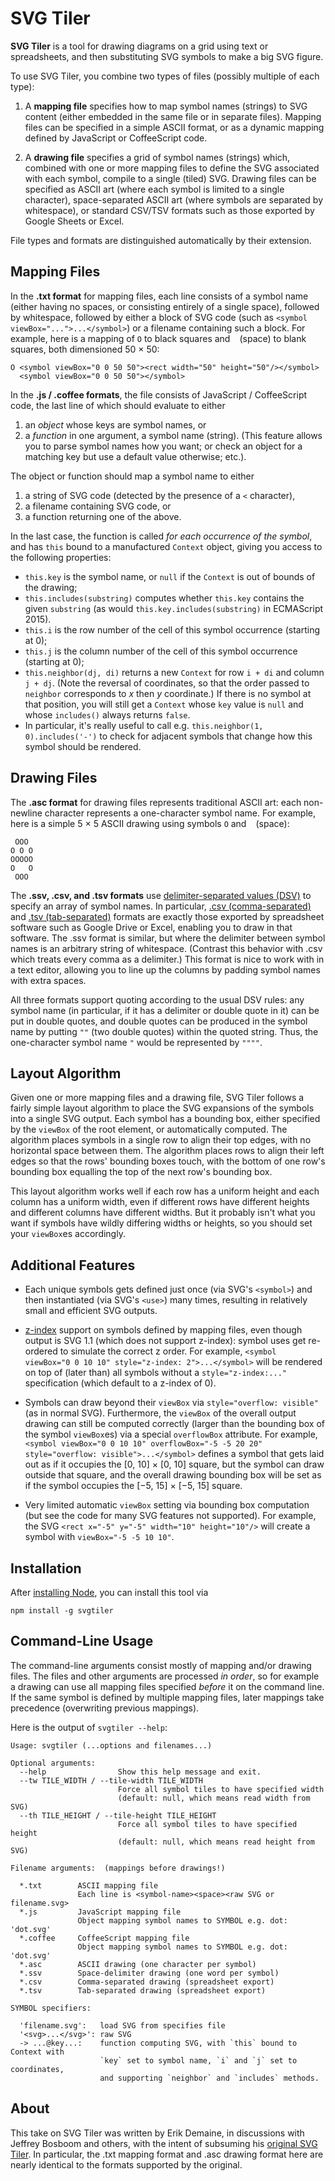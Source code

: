 # SVG Tiler
**SVG Tiler** is a tool for drawing diagrams on a grid using text or
spreadsheets, and then substituting SVG symbols to make a big SVG figure.

To use SVG Tiler, you combine two types of files
(possibly multiple of each type):

1. A **mapping file** specifies how to map symbol names (strings) to
   SVG content (either embedded in the same file or in separate files).
   Mapping files can be specified in a simple ASCII format, or
   as a dynamic mapping defined by JavaScript or CoffeeScript code.
   
2. A **drawing file** specifies a grid of symbol names (strings) which,
   combined with one or more mapping files to define the SVG associated
   with each symbol, compile to a single (tiled) SVG.
   Drawing files can be specified as ASCII art (where each symbol is
   limited to a single character), space-separated ASCII art
   (where symbols are separated by whitespace), or standard CSV/TSV
   formats such as those exported by Google Sheets or Excel.

File types and formats are distinguished automatically by their extension.

## Mapping Files

In the **.txt format** for mapping files, each line consists of a symbol name
(either having no spaces, or consisting entirely of a single space),
followed by whitespace, followed by either a block of SVG code
(such as `<symbol viewBox="...">...</symbol>`) or a filename containing
such a block.  For example, here is a mapping of `O` to black squares
and ` ` (space) to blank squares, both dimensioned 50 &times; 50:

```
O <symbol viewBox="0 0 50 50"><rect width="50" height="50"/></symbol>
  <symbol viewBox="0 0 50 50"></symbol>
```

In the **.js / .coffee formats**, the file consists of JavaScript /
CoffeeScript code, the last line of which should evaluate to either

1. an *object* whose keys are symbol names, or
2. a *function* in one argument, a symbol name (string).
   (This feature allows you to parse symbol names how you want; or check an
    object for a matching key but use a default value otherwise; etc.).

The object or function should map a symbol name to either

1. a string of SVG code (detected by the presence of a `<` character),
2. a filename containing SVG code, or
3. a function returning one of the above.

In the last case, the function is called *for each occurrence of the symbol*,
and has `this` bound to a manufactured `Context` object, giving you access to
the following properties:

* `this.key` is the symbol name, or `null` if the `Context` is out of bounds
  of the drawing;
* `this.includes(substring)` computes whether `this.key` contains the given
  `substring` (as would `this.key.includes(substring)` in ECMAScript 2015).
* `this.i` is the row number of the cell of this symbol occurrence (starting
  at 0);
* `this.j` is the column number of the cell of this symbol occurrence
  (starting at 0);
* `this.neighbor(dj, di)` returns a new `Context` for row `i + di` and
  column `j + dj`.  (Note the reversal of coordinates, so that the order
  passed to `neighbor` corresponds to *x* then *y* coordinate.)
  If there is no symbol at that position, you will still get a `Context`
  whose `key` value is `null` and whose `includes()` always returns `false`.
* In particular, it's really useful to call e.g.
  `this.neighbor(1, 0).includes('-')` to check for adjacent symbols that
  change how this symbol should be rendered.

## Drawing Files

The **.asc format** for drawing files represents traditional ASCII art:
each non-newline character represents a one-character symbol name.
For example, here is a simple 5 &times; 5 ASCII drawing using symbols
`O` and ` ` (space):

```
 OOO
O O O
OOOOO
O   O
 OOO
```

The **.ssv, .csv, and .tsv formats** use
[delimiter-separated values (DSV)](https://en.wikipedia.org/wiki/Delimiter-separated_values)
to specify an array of symbol names.  In particular,
[.csv (comma-separated)](https://en.wikipedia.org/wiki/Comma-separated_values)
and
[.tsv (tab-separated)](https://en.wikipedia.org/wiki/Tab-separated_values)
formats are exactly those exported by spreadsheet software such as
Google Drive or Excel, enabling you to draw in that software.
The .ssv format is similar, but where the delimiter between symbol names
is an arbitrary string of whitespace.
(Contrast this behavior with .csv which treats every comma as a delimiter.)
This format is nice to work with in a text editor, allowing you to line up
the columns by padding symbol names with extra spaces.

All three formats support quoting according to the usual DSV rules:
any symbol name (in particular, if it has a delimiter or double quote in it)
can be put in double quotes, and double quotes can be produced in the
symbol name by putting `""` (two double quotes) within the quoted string.
Thus, the one-character symbol name `"` would be represented by `""""`.

## Layout Algorithm

Given one or more mapping files and a drawing file, SVG Tiler follows a fairly
simple layout algorithm to place the SVG expansions of the symbols into a
single SVG output.  Each symbol has a bounding box, either specified by
the `viewBox` of the root element, or automatically computed.
The algorithm places symbols in a single row to align their top edges,
with no horizontal space between them.
The algorithm places rows to align their left edges so that the rows' bounding
boxes touch, with the bottom of one row's bounding box equalling the top of
the next row's bounding box.

This layout algorithm works well if each row has a uniform height and each
column has a uniform width, even if different rows have different heights
and different columns have different widths.  But it probably isn't what you
want if symbols have wildly differing widths or heights, so you should set
your `viewBox`es accordingly.

## Additional Features

* Each unique symbols gets defined just once (via SVG's `<symbol>`) and
  then instantiated (via SVG's `<use>`) many times,
  resulting in relatively small and efficient SVG outputs.

* [z-index](https://svgwg.org/svg2-draft/render.html#ZIndexProperty)
  support on symbols defined by mapping files, even though output is
  SVG 1.1 (which does not support z-index): symbol uses get re-ordered to
  simulate the correct z order.  For example,
  `<symbol viewBox="0 0 10 10" style="z-index: 2">...</symbol>`
  will be rendered on top of (later than) all symbols without a
  `style="z-index:..."` specification (which default to a z-index of 0).

* Symbols can draw beyond their `viewBox` via `style="overflow: visible"`
  (as in normal SVG).  Furthermore, the `viewBox` of the overall output
  drawing can still be computed correctly (larger than the bounding box
  of the symbol `viewBox`es) via a special `overflowBox` attribute.
  For example,
  `<symbol viewBox="0 0 10 10" overflowBox="-5 -5 20 20" style="overflow: visible">...</symbol>`
  defines a symbol that gets laid out as if it occupies the [0, 10] &times;
  [0, 10] square, but the symbol can draw outside that square, and the overall
  drawing bounding box will be set as if the symbol occupies the
  [&minus;5, 15] &times; [&minus;5, 15] square.

* Very limited automatic `viewBox` setting via bounding box computation
  (but see the code for many SVG features not supported).
  For example, the SVG
  `<rect x="-5" y="-5" width="10" height="10"/>`
  will create a symbol with `viewBox="-5 -5 10 10"`.

## Installation
After [installing Node](https://nodejs.org/en/download/),
you can install this tool via

    npm install -g svgtiler

## Command-Line Usage

The command-line arguments consist mostly of mapping and/or drawing files.
The files and other arguments are processed *in order*, so for example a
drawing can use all mapping files specified *before* it on the command line.
If the same symbol is defined by multiple mapping files, later mappings take
precedence (overwriting previous mappings).

Here is the output of `svgtiler --help`:

```
Usage: svgtiler (...options and filenames...)

Optional arguments:
  --help                Show this help message and exit.
  --tw TILE_WIDTH / --tile-width TILE_WIDTH
                        Force all symbol tiles to have specified width
                        (default: null, which means read width from SVG)
  --th TILE_HEIGHT / --tile-height TILE_HEIGHT
                        Force all symbol tiles to have specified height
                        (default: null, which means read height from SVG)

Filename arguments:  (mappings before drawings!)

  *.txt        ASCII mapping file
               Each line is <symbol-name><space><raw SVG or filename.svg>
  *.js         JavaScript mapping file
               Object mapping symbol names to SYMBOL e.g. dot: 'dot.svg'
  *.coffee     CoffeeScript mapping file
               Object mapping symbol names to SYMBOL e.g. dot: 'dot.svg'
  *.asc        ASCII drawing (one character per symbol)
  *.ssv        Space-delimiter drawing (one word per symbol)
  *.csv        Comma-separated drawing (spreadsheet export)
  *.tsv        Tab-separated drawing (spreadsheet export)

SYMBOL specifiers:

  'filename.svg':   load SVG from specifies file
  '<svg>...</svg>': raw SVG
  -> ...@key...:    function computing SVG, with `this` bound to Context with
                    `key` set to symbol name, `i` and `j` set to coordinates,
                    and supporting `neighbor` and `includes` methods.
```

## About

This take on SVG Tiler was written by Erik Demaine, in discussions with
Jeffrey Bosboom and others, with the intent of subsuming his
[original SVG Tiler](https://github.com/jbosboom/svg-tiler).
In particular, the .txt mapping format and .asc drawing format here
are nearly identical to the formats supported by the original.
